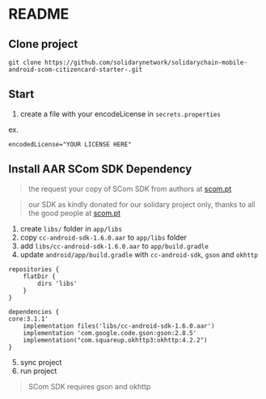 # README

## Clone project

```shell
git clone https://github.com/solidarynetwork/solidarychain-mobile-android-scom-citizencard-starter-.git
```

## Start

1. create a file with your encodeLicense in `secrets.properties`

ex.

```
encodedLicense="YOUR LICENSE HERE"
```

## Install AAR SCom SDK Dependency

> the request your copy of SCom SDK from authors at [scom.pt](scom.pt)

> our SDK as kindly donated for our solidary project only, thanks to all the good people at [scom.pt](scom.pt)

1. create `libs/` folder in `app/libs`
2. copy `cc-android-sdk-1.6.0.aar` to `app/libs` folder
3. add `libs/cc-android-sdk-1.6.0.aar` to `app/build.gradle`
4. update `android/app/build.gradle` with `cc-android-sdk`, `gson` and `okhttp`

```
repositories {
    flatDir {
        dirs 'libs'
    }
}

dependencies {
core:3.1.1'
    implementation files('libs/cc-android-sdk-1.6.0.aar')
    implementation 'com.google.code.gson:gson:2.8.5'
    implementation("com.squareup.okhttp3:okhttp:4.2.2")
}
```

5. sync project
6. run project

> SCom SDK requires gson and okhttp
